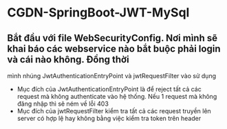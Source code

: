 # CGDN-SpringBoot-JWT-MySql
## Bắt đầu với file WebSecurityConfig. Nơi mình sẽ khai báo các webservice nào bắt buộc phải login và cái nào không. Đồng thời 
mình nhúng JwtAuthenticationEntryPoint và  jwtRequestFilter vào sử dụng
+ Mục đích của JwtAuthenticationEntryPoint là để reject tất cả các request mà không authenticate vào hệ thống. Nếu 1 request mà không
đăng nhập thì sẽ ném về lỗi 403
+ Mục đích của jwtRequestFilter kiểm tra tất cả các request truyền lên server có hợp lệ hay không bằng việc kiểm tra token trên header
